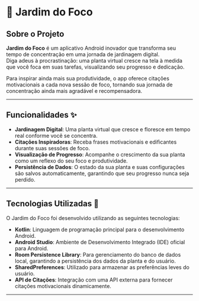 # 🌿 Jardim do Foco

## Sobre o Projeto

**Jardim do Foco** é um aplicativo Android inovador que transforma seu tempo de concentração em uma jornada de jardinagem digital.  
Diga adeus à procrastinação: uma planta virtual cresce na tela à medida que você foca em suas tarefas, visualizando seu progresso e dedicação.  

Para inspirar ainda mais sua produtividade, o app oferece citações motivacionais a cada nova sessão de foco, tornando sua jornada de concentração ainda mais agradável e recompensadora.

---

## Funcionalidades ✨

- **Jardinagem Digital**: Uma planta virtual que cresce e floresce em tempo real conforme você se concentra.  
- **Citações Inspiradoras**: Receba frases motivacionais e edificantes durante suas sessões de foco.  
- **Visualização de Progresso**: Acompanhe o crescimento da sua planta como um reflexo do seu foco e produtividade.  
- **Persistência de Dados**: O estado da sua planta e suas configurações são salvos automaticamente, garantindo que seu progresso nunca seja perdido.

---

## Tecnologias Utilizadas 🚀

O Jardim do Foco foi desenvolvido utilizando as seguintes tecnologias:

- **Kotlin**: Linguagem de programação principal para o desenvolvimento Android.  
- **Android Studio**: Ambiente de Desenvolvimento Integrado (IDE) oficial para Android.  
- **Room Persistence Library**: Para gerenciamento do banco de dados local, garantindo a persistência dos dados da planta e do usuário.  
- **SharedPreferences**: Utilizado para armazenar as preferências leves do usuário.  
- **API de Citações**: Integração com uma API externa para fornecer citações motivacionais dinamicamente.

---
